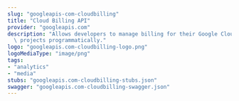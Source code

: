 ```yaml
---
slug: "googleapis-com-cloudbilling"
title: "Cloud Billing API"
provider: "googleapis.com"
description: "Allows developers to manage billing for their Google Cloud Platform\
  \ projects programmatically."
logo: "googleapis.com-cloudbilling-logo.png"
logoMediaType: "image/png"
tags:
- "analytics"
- "media"
stubs: "googleapis.com-cloudbilling-stubs.json"
swagger: "googleapis.com-cloudbilling-swagger.json"
---
```

